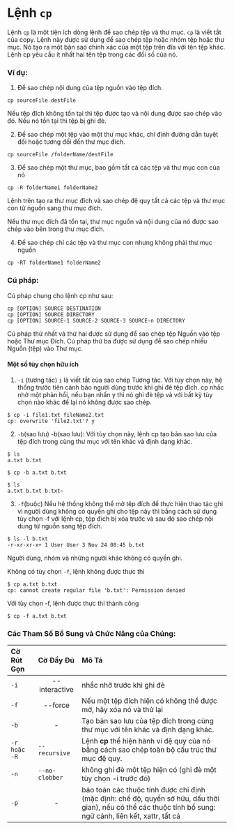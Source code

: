 # Lệnh `cp`

Lệnh `cp` là một tiện ích dòng lệnh để sao chép tệp và thư mục.
`cp` là viết tắt của copy. Lệnh này được sử dụng để sao chép tệp hoặc nhóm tệp hoặc thư mục. Nó tạo ra một bản sao chính xác của một tệp trên đĩa với tên tệp khác. Lệnh cp yêu cầu ít nhất hai tên tệp trong các đối số của nó.

### Ví dụ:

1. Để sao chép nội dung của tệp nguồn vào tệp đích.

```
cp sourceFile destFile
```

Nếu tệp đích không tồn tại thì tệp được tạo và nội dung được sao chép vào đó. Nếu nó tồn tại thì tệp bị ghi đè.

2. Để sao chép một tệp vào một thư mục khác, chỉ định đường dẫn tuyệt đối hoặc tương đối đến thư mục đích.

```
cp sourceFile /folderName/destFile
```

3. Để sao chép một thư mục, bao gồm tất cả các tệp và thư mục con của nó

```
cp -R folderName1 folderName2
```

Lệnh trên tạo ra thư mục đích và sao chép đệ quy tất cả các tệp và thư mục con từ nguồn sang thư mục đích.

Nếu thư mục đích đã tồn tại, thư mục nguồn và nội dung của nó được sao chép vào bên trong thư mục đích.

4. Để sao chép chỉ các tệp và thư mục con nhưng không phải thư mục nguồn

```
cp -RT folderName1 folderName2
```

### Cú pháp:

Cú pháp chung cho lệnh cp như sau:

```
cp [OPTION] SOURCE DESTINATION
cp [OPTION] SOURCE DIRECTORY
cp [OPTION] SOURCE-1 SOURCE-2 SOURCE-3 SOURCE-n DIRECTORY
```

Cú pháp thứ nhất và thứ hai được sử dụng để sao chép tệp Nguồn vào tệp hoặc Thư mục Đích.
Cú pháp thứ ba được sử dụng để sao chép nhiều Nguồn (tệp) vào Thư mục.

#### Một số tùy chọn hữu ích

1. `-i` (tương tác)
   `i` là viết tắt của sao chép Tương tác. Với tùy chọn này, hệ thống trước tiên cảnh báo người dùng trước khi ghi đè tệp đích. cp nhắc nhở một phản hồi, nếu bạn nhấn y thì nó ghi đè tệp và với bất kỳ tùy chọn nào khác để lại nó không được sao chép.

```
$ cp -i file1.txt fileName2.txt
cp: overwrite 'file2.txt'? y
```

2. `-b`(sao lưu)
   -b(sao lưu): Với tùy chọn này, lệnh cp tạo bản sao lưu của tệp đích trong cùng thư mục với tên khác và định dạng khác.

```
$ ls
a.txt b.txt

$ cp -b a.txt b.txt

$ ls
a.txt b.txt b.txt~
```

3. `-f`(buộc)
   Nếu hệ thống không thể mở tệp đích để thực hiện thao tác ghi vì người dùng không có quyền ghi cho tệp này thì bằng cách sử dụng tùy chọn -f với lệnh cp, tệp đích bị xóa trước và sau đó sao chép nội dung từ nguồn sang tệp đích.
```
$ ls -l b.txt
-r-xr-xr-x+ 1 User User 3 Nov 24 08:45 b.txt
```
Người dùng, nhóm và những người khác không có quyền ghi.

Không có tùy chọn `-f`, lệnh không được thực thi

```
$ cp a.txt b.txt
cp: cannot create regular file 'b.txt': Permission denied
```

Với tùy chọn -f, lệnh được thực thi thành công
```
$ cp -f a.txt b.txt
```

### Các Tham Số Bổ Sung và Chức Năng của Chúng:

|**Cờ Rút Gọn**   |**Cờ Đầy Đủ**   |**Mô Tả**   |
|:---|:---|:---|
|`-i`|<center>--interactive</center>|nhắc nhở trước khi ghi đè|
|`-f`|<center>--force</center>|Nếu một tệp đích hiện có không thể được mở, hãy xóa nó và thử lại|
|`-b`|<center>-</center>|Tạo bản sao lưu của tệp đích trong cùng thư mục với tên khác và định dạng khác.|
|`-r hoặc -R`|`--recursive`|Lệnh **cp** thể hiện hành vi đệ quy của nó bằng cách sao chép toàn bộ cấu trúc thư mục đệ quy.|
|`-n`|`--no-clobber`|không ghi đè một tệp hiện có (ghi đè một tùy chọn -i trước đó)|
|`-p`|<center>-</center>|bảo toàn các thuộc tính được chỉ định (mặc định: chế độ, quyền sở hữu, dấu thời gian), nếu có thể các thuộc tính bổ sung: ngữ cảnh, liên kết, xattr, tất cả|

````
